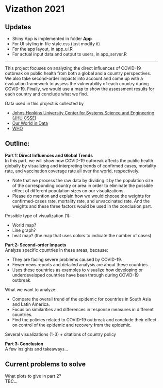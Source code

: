 # Vizathon 2021

## Updates
- Shiny App is implemented in folder **App**  
- For UI styling in file style.css (just modify it)  
- For the app layout, in app_ui.R
- For actual input data and output to users, in app_server.R


---  
This project focuses on analyzing the direct influences of COVID-19 outbreak on public health from both a global and a country perspectives. We also take second-order impacts into account and come up with a evaluation framework to assess the vulnerability of each country during COVID-19. Finally, we would use a map to show the assessment results for each country and conclude what we find.
 
Data used in this project is collected by 
- [Johns Hopkins University Center for Systems Science and Engineering (JHU CSSE)](https://github.com/CSSEGISandData/COVID-19)
- [Our World in Data](https://github.com/owid/covid-19-data)
- [WHO](https://covid19.who.int/info/)

## Outline:

**Part 1: Direct Influences and Global Trends**  
In this part, we will show how COVID-19 outbreak affects the public health globally by visualizing and interpreting trends of confirmed cases, mortality rate, and vaccination coverage rate all over the world, respectively.

- Note that we process the raw data by dividing it by the population size of the corresponding country or area in order to eliminate the possible effect of different population sizes on our visualizations.
- Please do mention and explain how we would choose the weights for confirmed-cases rate, mortality rate, and unvaccinated rate. And the weights and these three factors would be used in the conclusion part.

Possible type of visualization (1):  
- World map?  
- Line graph?  
- heat map? (the map that uses colors to indicate the number of cases)  

**Part 2: Second-order Impacts**  
Analyze specific countries in these areas, because:  
- They are facing severe problems caused by COVID-19. 
- Fewer news reports and detailed analysis are about these countries.
- Uses these countries as examples to visualize how developing or underdeveloped countries have been through during COVID-19 outbreak.

What we want to analyze:
- Compare the overall trend of the epidemic for countries in South Asia and Latin America.
- Focus on similarities and differences in response measures in different countries.
- Find the policies related to COVID-19 outbreak and conclude their effect on control of the epidemic and recovery from the epidemic.
  
Several visualizations (1-3) + citations of country policy  

**Part 3: Conclusion**  
A few insights and takeaways...  


## Current problems to solve  
What plots to give in part 2?  
TBC...  

